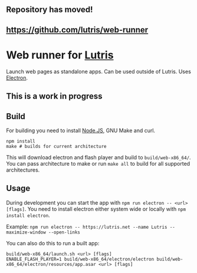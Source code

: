 Repository has moved!
---

https://github.com/lutris/web-runner
---

Web runner for [Lutris](https://lutris.net/)
===

Launch web pages as standalone apps. Can be used outside of Lutris. Uses [Electron](http://electron.atom.io/).

This is a work in progress
---

Build
---
For building you need to install [Node.JS](https://nodejs.org/), GNU Make and curl.

```
npm install
make # builds for current architecture
```
This will download electron and flash player and build to `build/web-x86_64/`. You can pass architecture to make or run `make all` to build for all supported architectures.

Usage
---
During development you can start the app with `npm run electron -- <url> [flags]`. You need to install electron either system wide or locally with `npm install electron`.

Example: `npm run electron -- https://lutris.net --name Lutris --maximize-window --open-links`

You can also do this to run a built app:

```
build/web-x86_64/launch.sh <url> [flags]
ENABLE_FLASH_PLAYER=1 build/web-x86_64/electron/electron build/web-x86_64/electron/resources/app.asar <url> [flags]
```
